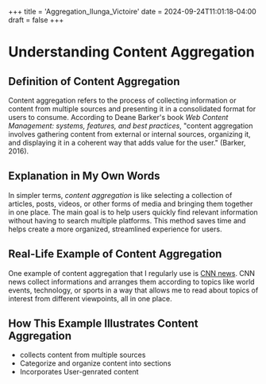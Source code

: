+++
title = 'Aggregation_Ilunga_Victoire'
date = 2024-09-24T11:01:18-04:00
draft = false
+++

# Understanding Content Aggregation

## Definition of Content Aggregation

Content aggregation refers to the process of collecting information or content from multiple sources and presenting it in a consolidated format for users to consume. According to Deane Barker's book *Web Content Management: systems, features, and best practices*, "content aggregation involves gathering content from external or internal sources, organizing it, and displaying it in a coherent way that adds value for the user." (Barker, 2016).

## Explanation in My Own Words

In simpler terms, *content aggregation* is like selecting a collection of articles, posts, videos, or other forms of media and bringing them together in one place. The main goal is to help users quickly find relevant information without having to search multiple platforms. This method saves time and helps create a more organized, streamlined experience for users.

## Real-Life Example of Content Aggregation

One example of content aggregation that I regularly use is [CNN news](https://cnn.com). CNN news collect informations and arranges them according to topics like world events, technology, or sports in a way that allows me to read about topics of interest from different viewpoints, all in one place.

## How This Example Illustrates Content Aggregation

- collects content from multiple sources
- Categorize and organize content into sections
- Incorporates User-genrated content

 